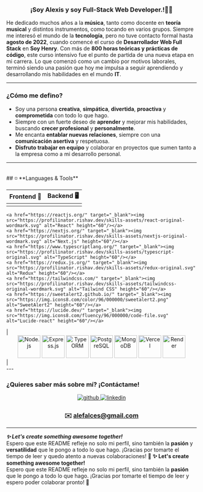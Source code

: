 ### <div align="center">¡Soy Alexis y soy Full-Stack Web Developer.!👨‍💻</div>

He dedicado muchos años a la **música**, tanto como docente en **teoría musical** y distintos instrumentos, como tocando en varios grupos. Siempre me interesó el mundo de la **tecnología**, pero no tuve contacto formal hasta **agosto de 2022**, cuando comencé el curso de **Desarrollador Web Full Stack** en **Soy Henry**. Con más de **800 horas teóricas y prácticas de código**, este curso intensivo fue el punto de partida de una nueva etapa en mi carrera. Lo que comenzó como un cambio por motivos laborales, terminó siendo una pasión que hoy me impulsa a seguir aprendiendo y desarrollando mis habilidades en el mundo **IT**.

---

### **¿Cómo me defino?**  
- Soy una persona **creativa**, **simpática**, **divertida**, **proactiva** y **comprometida** con todo lo que hago.  
- Siempre con un fuerte deseo de **aprender** y mejorar mis habilidades, buscando **crecer profesional** y **personalmente**.  
- Me encanta **entablar nuevas relaciones**, siempre con una **comunicación asertiva** y respetuosa.  
- **Disfruto trabajar en equipo** y colaborar en proyectos que sumen tanto a la empresa como a mi desarrollo personal.

---

<br/>
## ◽ **Languages & Tools**

| <div align="center">**Frontend** 🚀</div> | <div align="center">**Backend** 🖥️</div> |
| :--------------------------------------: | :---------------------------------------: |
| <div align="center">
    <a href="https://reactjs.org/" target="_blank"><img src="https://profilinator.rishav.dev/skills-assets/react-original-wordmark.svg" alt="React" height="60"/></a>
    <a href="https://nextjs.org/" target="_blank"><img src="https://profilinator.rishav.dev/skills-assets/nextjs-original-wordmark.svg" alt="Next.js" height="60"/></a>
    <a href="https://www.typescriptlang.org/" target="_blank"><img src="https://profilinator.rishav.dev/skills-assets/typescript-original.svg" alt="TypeScript" height="60"/></a>
    <a href="https://redux.js.org/" target="_blank"><img src="https://profilinator.rishav.dev/skills-assets/redux-original.svg" alt="Redux" height="60"/></a>
    <a href="https://tailwindcss.com/" target="_blank"><img src="https://profilinator.rishav.dev/skills-assets/tailwindcss-original-wordmark.svg" alt="Tailwind CSS" height="60"/></a>
    <a href="https://sweetalert2.github.io/" target="_blank"><img src="https://img.icons8.com/color/96/000000/sweetalert2.png" alt="SweetAlert2" height="60"/></a>
    <a href="https://lucide.dev/" target="_blank"><img src="https://img.icons8.com/fluency/96/000000/code-file.svg" alt="Lucide-react" height="60"/></a>
  </div> | <div align="center">
    <a href="https://nodejs.org/" target="_blank"><img src="https://profilinator.rishav.dev/skills-assets/nodejs-original-wordmark.svg" alt="Node.js" height="60"/></a>
    <a href="https://expressjs.com/" target="_blank"><img src="https://profilinator.rishav.dev/skills-assets/express-original-wordmark.svg" alt="Express.js" height="60"/></a>
    <a href="https://typeorm.io/" target="_blank"><img src="https://img.icons8.com/color/96/000000/typeorm.png" alt="TypeORM" height="60"/></a>
    <a href="https://www.postgresql.org/" target="_blank"><img src="https://profilinator.rishav.dev/skills-assets/postgresql-original-wordmark.svg" alt="PostgreSQL" height="60"/></a>
    <a href="https://www.mongodb.com/" target="_blank"><img src="https://profilinator.rishav.dev/skills-assets/mongodb-original-wordmark.svg" alt="MongoDB" height="60"/></a>
    <a href="https://vercel.com/" target="_blank"><img src="https://img.icons8.com/color/96/000000/vercel.png" alt="Vercel" height="60"/></a>
    <a href="https://render.com/" target="_blank"><img src="https://img.icons8.com/fluency/96/000000/render.png" alt="Render" height="60"/></a>
  </div> |

<br/>
---

<br/>

### **¿Quieres saber más sobre mí? ¡Contáctame!**

<div align="center">
  <a href="https://github.com/AleFalces" target="_blank">
    <img src="https://img.shields.io/badge/github-%2324292e.svg?&style=for-the-badge&logo=github&logoColor=white" alt="github" style="margin-bottom: 5px;" />
  </a>
  <a href="https://www.linkedin.com/in/alexis-falces-95b892252/" target="_blank">
    <img src="https://img.shields.io/badge/linkedin-%231E77B5.svg?&style=for-the-badge&logo=linkedin&logoColor=white" alt="linkedin" style="margin-bottom: 5px;" />
  </a>  
  <h3>✉️ <a href="mailto:alefalces@gmail.com">alefalces@gmail.com</a></h3>
</div>

---

***✨ Let's create something awesome together!***  
Espero que este README refleje no solo mi perfil, sino también la **pasión** y **versatilidad** que le pongo a todo lo que hago. ¡Gracias por tomarte el tiempo de leer y quedo atento a nuevas colaboraciones! 🌟
**✨ Let's create something awesome together!**  
Espero que este README refleje no solo mi perfil, sino también la **pasión** que le pongo a todo lo que hago. ¡Gracias por tomarte el tiempo de leer y espero poder colaborar pronto! 🌟


